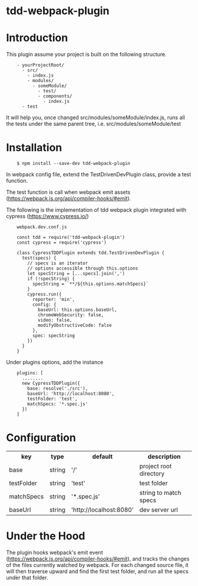 # tdd-webpack-plugin #

Introduction
============
This plugin assume your project is built on the following structure.

        - yourProjectRoot/
          - src/
            - index.js
            - modules/
              - someModule/
                - test/
                - components/
                  - index.js
          - test

It will help you, once changed src/modules/someModule/index.js, runs all the tests under the same parent tree, i.e. src/modules/someModule/test


Installation
============
        $ npm install --save-dev tdd-webpack-plugin

In webpack config file, extend the TestDrivenDevPlugin class, provide a test function.

The test function is call when webpack emit assets (https://webpack.js.org/api/compiler-hooks/#emit).

The following is the implementation of tdd webpack plugin integrated with cypress (https://www.cypress.io/)

        webpack.dev.conf.js
        
        const tdd = require('tdd-webpack-plugin')
        const cypress = require('cypress')
        
        class CypressTDDPlugin extends tdd.TestDrivenDevPlugin {
          test(specs) {
            // specs is an iterator
            // options accessible through this.options
            let specString = [...specs].join(',')
            if (!specString) {
              specString = `**/${this.options.matchSpecs}`
            }
            cypress.run({
              reporter: 'min',
              config: {
                baseUrl: this.options.baseUrl,
                chromeWebSecurity: false,
                video: false,
                modifyObstructiveCode: false
              },
              spec: specString
            })
          }
        }

Under plugins options, add the instance

        plugins: [
          ........
          new CypressTDDPlugin({
            base: resolve('./src'),
            baseUrl: 'http://localhost:8080',
            testFolder: 'test',
            matchSpecs: '*.spec.js'
          })
        ]


Configuration
=============
<table>
    <tr>
      <th>key</th><th>type</th><th>default</th><th>description</th>
    </tr>
    <tr>
      <td>base</td><td>string</td><td>'/'</td><td>project root directory</td>
    </tr>
    <tr>
      <td>testFolder</td><td>string</td><td>'test'</td><td>test folder</td>
    </tr>
    <tr>
      <td>matchSpecs</td><td>string</td><td>'*.spec.js'</td><td>string to match specs</td>
    </tr>
    <tr>
      <td>baseUrl</td><td>string</td><td>'http://localhost:8080'</td><td>dev server url</td>
    </tr>
</table>


Under the Hood
==============
The plugin hooks webpack's emit event (https://webpack.js.org/api/compiler-hooks/#emit), and tracks the changes of the files currently watched by webpack. For each changed source file, it will then traverse upward and find the first test folder, and run all the specs under that folder.

